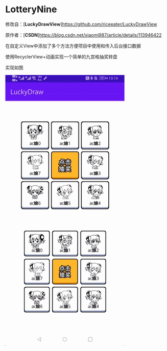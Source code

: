 # LotteryNine
修改自：[**LuckyDrawView**]https://github.com/riceeater/LuckyDrawView

原作者：[**CSDN**]https://blog.csdn.net/xiaomi987/article/details/113946422

在自定义View中添加了多个方法方便项目中使用和传入后台接口数据

使用RecyclerView+动画实现一个简单的九宫格抽奖转盘

实现如图

![](九宫格抽奖转盘demo.gif)
